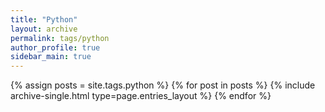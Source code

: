 ```yaml
---
title: "Python"
layout: archive
permalink: tags/python
author_profile: true
sidebar_main: true
---
```


{% assign posts = site.tags.python %}
{% for post in posts %} {% include archive-single.html type=page.entries_layout %} {% endfor %}
